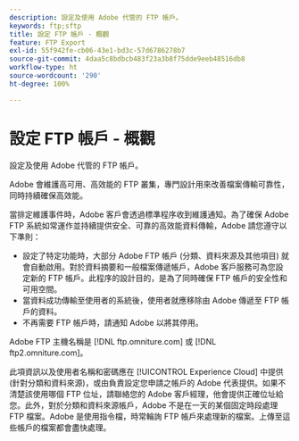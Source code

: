 ```yaml
---
description: 設定及使用 Adobe 代管的 FTP 帳戶。
keywords: ftp;sftp
title: 設定 FTP 帳戶 - 概觀
feature: FTP Export
exl-id: 55f942fe-cb06-43e1-bd3c-57d6786278b7
source-git-commit: 4daa5c8bdbcb483f23a3b8f75dde9eeb48516db8
workflow-type: ht
source-wordcount: '290'
ht-degree: 100%

---
```


# 設定 FTP 帳戶 - 概觀

設定及使用 Adobe 代管的 FTP 帳戶。

Adobe 會維護高可用、高效能的 FTP 叢集，專門設計用來改善檔案傳輸可靠性，同時持續確保高效能。

當排定維護事件時，Adobe 客戶會透過標準程序收到維護通知。為了確保 Adobe FTP 系統如常運作並持續提供安全、可靠的高效能資料傳輸，Adobe 請您遵守以下準則：

* 設定了特定功能時，大部分 Adobe FTP 帳戶 (分類、資料來源及其他項目) 就會自動啟用。對於資料摘要和一般檔案傳遞帳戶，Adobe 客戶服務可為您設定新的 FTP 帳戶。此程序的設計目的，是為了同時確保 FTP 帳戶的安全性和可用空間。
* 當資料成功傳輸至使用者的系統後，使用者就應移除由 Adobe 傳遞至 FTP 帳戶的資料。
* 不再需要 FTP 帳戶時，請通知 Adobe 以將其停用。

Adobe FTP 主機名稱是 [!DNL ftp.omniture.com] 或 [!DNL ftp2.omniture.com]。

此項資訊以及使用者名稱和密碼應在 [!UICONTROL Experience Cloud] 中提供 (針對分類和資料來源)，或由負責設定您申請之帳戶的 Adobe 代表提供。如果不清楚該使用哪個 FTP 位址，請聯絡您的 Adobe 客戶經理，他會提供正確位址給您。此外，對於分類和資料來源帳戶，Adobe 不是在一天的某個固定時段處理 FTP 檔案。Adobe 是使用指令檔，時常輪詢 FTP 帳戶來處理新的檔案。上傳至這些帳戶的檔案都會盡快處理。

